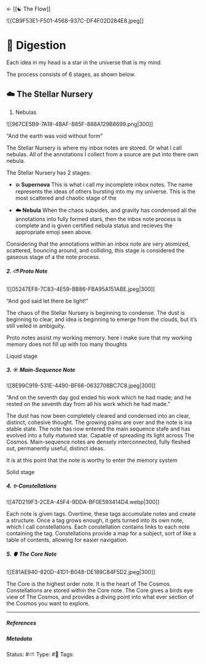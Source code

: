 <- [[☯️ The Flow]]

![[CB9F53E1-F501-4568-937C-DF4F02D284E8.jpeg]]

# 📝 Digestion 

Each idea in my head is a star in the universe that is my mind. 

The process consists of 6 stages, as shown below.


## ☁️ The Stellar Nursery

1. Nebulas

![[967CE5B9-7A18-4BAF-B85F-888A129B8699.png|300]]

“And the earth was void without form”

The Stellar Nursery is where my inbox notes are stored. Or what I call nebulas. All of the annotations I collect from a source are put into there own nebula. 

The Stellar Nursery has 2 stages:

- **💥 Supernova**
	This is what i call my incomplete inbox notes. The name represents the ideas of others bursting into my my universe. This is the most scattered and chaotic stage of the 

- **☁️ Nebula**
	When the chaos subsides, and gravity has condensed all the annotations into fully formed stars, then the inbox note process is complete and is given certified nebula status and recieves the appropriate emoji seen above.

Considering that the annotations within an inbox note are very atomized, scattered, bouncing around, and colliding, this stage is considered the gaseous stage of a the note process. 

##### 2. ⛅️ Proto Note

![[05247EF8-7C83-4E59-BB86-FBA95A151ABE.jpeg|300]]

“And god said let there be light!”

The chaos of the Stellar Nursery is beginning to condense. The dust is beginning to clear, and idea is beginning to emerge from the clouds, but it’s still veiled in ambiguity.

Proto notes assist my working memory. here i make sure that my working memory does not fill up with too many thoughts

Liquid stage

##### 3. ☀️ Main-Sequence Note

![[8E99C919-531E-4490-BF66-0632708BC7C8.jpeg|300]]

“And on the seventh day god ended his work which he had made; and he rested on the seventh day from all his work which he had made.”

The dust has now been completely cleared and condensed into an clear, distinct, cohesive thought. The growing pains are over and the note is ina stable state. The note has now entered the main sequence stafe and has evolved into a fully matured star. Capable of spreading its light across The Cosmos. Main-sequence notes are densely interconnected, fully fleshed out, permanently useful, distinct ideas.

It is at this point that the note is worthy to enter the memory system

Solid stage

##### 4. ✨ Constellations 

![[47D219F3-2CEA-45F4-9DDA-BF0E593414D4.webp|300]]

Each note is given tags. Overtime, these tags accumulate notes and create a structure. Once a tag grows enough, it gets turned into its own note, which I call constellations. Each constellation contains links to each note containing the tag. Constellations provide a map for a subject, sort of like a table of contents, allowing for easier navigation.

##### 5. 🫀 The Core Note

![[E81AE940-820D-41D1-B048-DE189C84F5D2.jpeg|300]]

The Core is the highest order note. It is the heart of The Cosmos. Constellations are stored within the Core note. The Core gives a birds eye view of The Cosmos, and provides a diving point into what ever section of the Cosmos you want to explore.

___

##### References


##### Metadata
Status:  #⛅️ 
Type: #🔵 
Tags: